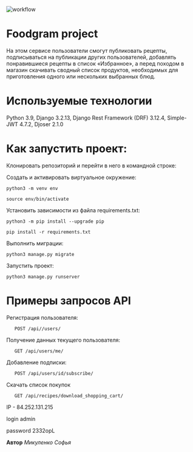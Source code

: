 ![workflow](https://github.com/Smikulenko/foodgram-project-react/actions/workflows/main.yml/badge.svg)
# Foodgram project
На этом сервисе пользователи смогут публиковать рецепты, подписываться на публикации других пользователей, добавлять понравившиеся рецепты в список «Избранное», а перед походом в магазин скачивать сводный список продуктов, необходимых для приготовления одного или нескольких выбранных блюд.

# **Используемые технологии**
Python 3.9, Django 3.2.13,  Django Rest Framework (DRF) 3.12.4, Simple-JWT 4.7.2, Djoser 2.1.0


# **Как запустить проект:**
Клонировать репозиторий и перейти в него в командной строке:

Cоздать и активировать виртуальное окружение:
```
python3 -m venv env
```
```
source env/bin/activate
```
Установить зависимости из файла requirements.txt:
```
python3 -m pip install --upgrade pip
```
```
pip install -r requirements.txt
```
Выполнить миграции:
```
python3 manage.py migrate
```
Запустить проект:
```
python3 manage.py runserver
```

# **Примеры запросов API**

Регистрация пользователя:
```
   POST /api//users/
```
Получение данных текущего пользователя:
```
   GET /api/users/me/
```
Добавление подписки:
```
   POST /api/users/id/subscribe/
```
Скачать список покупок
```
   GET /api/recipes/download_shopping_cart/
```

IP - 84.252.131.215

login admin

password 2332opL


**Автор**
*Микуленко Софья*
